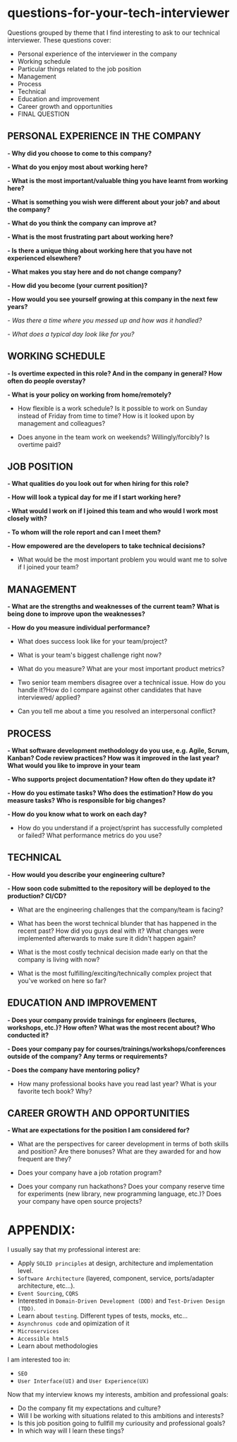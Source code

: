 # questions-for-your-tech-interviewer
Questions grouped by theme that I find interesting to ask to our technical interviewer.
These questions cover:
- Personal experience of the interviewer in the company
- Working schedule
- Particular things related to the job position
- Management
- Process
- Technical 
- Education and improvement
- Career growth and opportunities
- FINAL QUESTION


## PERSONAL EXPERIENCE IN THE COMPANY
**- Why did you choose to come to this company?**

**- What do you enjoy most about working here?**

**- What is the most important/valuable thing you have learnt from working here?**

**- What is something you wish were different about your job? and about the company?**

**- What do you think the company can improve at?**

**- What is the most frustrating part about working here?**

**- Is there a unique thing about working here that you have not experienced elsewhere?**

**- What makes you stay here and do not change company?**

**- How did you become (your current position)?**

**- How would you see yourself growing at this company in the next few years?**

*- Was there a time where you messed up and how was it handled?*

*- What does a typical day look like for you?*


## WORKING SCHEDULE
**- Is overtime expected in this role? And in the company in general? How often do people overstay?**

**- What is your policy on working from home/remotely?**

- How flexible is a work schedule? Is it possible to work on Sunday instead of Friday from time to time? How is it looked upon by management and colleagues?

- Does anyone in the team work on weekends? Willingly/forcibly? Is overtime paid?


## JOB POSITION
**- What qualities do you look out for when hiring for this role?**

**- How will look a typical day for me if I start working here?**

**- What would I work on if I joined this team and who would I work most closely with?**

**- To whom will the role report and can I meet them?**

**- How empowered are the developers to take technical decisions?**

- What would be the most important problem you would want me to solve if I joined your team?


## MANAGEMENT
**- What are the strengths and weaknesses of the current team? What is being done to improve upon the weaknesses?**

**- How do you measure individual performance?**

- What does success look like for your team/project?

- What is your team's biggest challenge right now?

- What do you measure? What are your most important product metrics?

- Two senior team members disagree over a technical issue. How do you handle it?How do I compare against other candidates that have interviewed/ applied?

- Can you tell me about a time you resolved an interpersonal conflict?


## PROCESS
**- What software development methodology do you use, e.g. Agile, Scrum, Kanban? Code review practices? How was it improved in the last year? What would you like to improve in your team**

**- Who supports project documentation? How often do they update it?**

**- How do you estimate tasks? Who does the estimation? How do you measure tasks? Who is responsible for big changes?**

**- How do you know what to work on each day?**

- How do you understand if a project/sprint has successfully completed or failed? What performance metrics do you use?


## TECHNICAL
**- How would you describe your engineering culture?**

**- How soon code submitted to the repository will be deployed to the production? CI/CD?**

- What are the engineering challenges that the company/team is facing?

- What has been the worst technical blunder that has happened in the recent past? How did you guys deal with it? What changes were implemented afterwards to make sure it didn't happen again?

- What is the most costly technical decision made early on that the company is living with now?

- What is the most fulfilling/exciting/technically complex project that you've worked on here so far?


## EDUCATION AND IMPROVEMENT
**- Does your company provide trainings for engineers (lectures, workshops, etc.)? How often? What was the most recent about? Who conducted it?**

**- Does your company pay for courses/trainings/workshops/conferences outside of the company? Any terms or requirements?**

**- Does the company have mentoring policy?**

- How many professional books have you read last year? What is your favorite tech book? Why?


## CAREER GROWTH AND OPPORTUNITIES
**- What are expectations for the position I am considered for?**

- What are the perspectives for career development in terms of both skills and position? Are there bonuses? What are they awarded for and how frequent are they?

- Does your company have a job rotation program?

- Does your company run hackathons? Does your company reserve time for experiments (new library, new programming language, etc.)? Does your company have open source projects?


# APPENDIX:
I usually say that my professional interest are:

- Apply `SOLID principles` at design, architecture and implementation level.
- `Software Architecture` (layered, component, service, ports/adapter architecture, etc...).
- `Event Sourcing`, `CQRS`
- Interested in `Domain-Driven Development (DDD)` and `Test-Driven Design (TDD)`.
- Learn about `testing`. Different types of tests, mocks, etc...
- `Asynchronus code` and opimization of it
- `Microservices`
- `Accessible html5`
- Learn about methodologies

I am interested too in:
- `SEO`
- `User Interface(UI)` and `User Experience(UX)`

Now that my interview knows my interests, ambition and professional goals:
- Do the company fit my expectations and culture?
- Will I be working with situations related to this ambitions and interests?
- Is this job position going to fullfill my curiousity and professional goals?
- In which way will I learn these tings?


